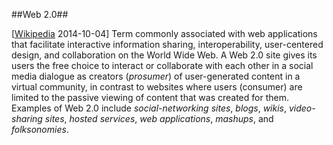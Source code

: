 ##Web 2.0##

\[[Wikipedia](http://en.wikipedia.org/wiki/Web_2.0) 2014-10-04\] Term commonly associated with web applications that facilitate interactive information sharing, interoperability, user-centered design, and collaboration on the World Wide Web. A Web 2.0 site gives its users the free choice to interact or collaborate with each other in a social media dialogue as creators (*prosumer*) of user-generated content in a virtual community, in contrast to websites where users (consumer) are limited to the passive viewing of content that was created for them. Examples of Web 2.0 include *social-networking sites*, *blogs*, *wikis*, *video-sharing sites*, *hosted services*, *web applications*, *mashups*, and *folksonomies*.
